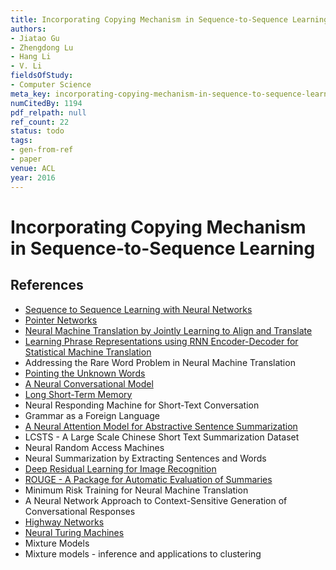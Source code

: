 ```yaml
---
title: Incorporating Copying Mechanism in Sequence-to-Sequence Learning
authors:
- Jiatao Gu
- Zhengdong Lu
- Hang Li
- V. Li
fieldsOfStudy:
- Computer Science
meta_key: incorporating-copying-mechanism-in-sequence-to-sequence-learning
numCitedBy: 1194
pdf_relpath: null
ref_count: 22
status: todo
tags:
- gen-from-ref
- paper
venue: ACL
year: 2016
---
```


# Incorporating Copying Mechanism in Sequence-to-Sequence Learning

## References

- [Sequence to Sequence Learning with Neural Networks](./sequence-to-sequence-learning-with-neural-networks.md)
- [Pointer Networks](./pointer-networks.md)
- [Neural Machine Translation by Jointly Learning to Align and Translate](./neural-machine-translation-by-jointly-learning-to-align-and-translate.md)
- [Learning Phrase Representations using RNN Encoder-Decoder for Statistical Machine Translation](./learning-phrase-representations-using-rnn-encoder-decoder-for-statistical-machine-translation.md)
- Addressing the Rare Word Problem in Neural Machine Translation
- [Pointing the Unknown Words](./pointing-the-unknown-words.md)
- [A Neural Conversational Model](./a-neural-conversational-model.md)
- [Long Short-Term Memory](./long-short-term-memory.md)
- Neural Responding Machine for Short-Text Conversation
- Grammar as a Foreign Language
- [A Neural Attention Model for Abstractive Sentence Summarization](./a-neural-attention-model-for-abstractive-sentence-summarization.md)
- LCSTS - A Large Scale Chinese Short Text Summarization Dataset
- Neural Random Access Machines
- Neural Summarization by Extracting Sentences and Words
- [Deep Residual Learning for Image Recognition](./deep-residual-learning-for-image-recognition.md)
- [ROUGE - A Package for Automatic Evaluation of Summaries](./rouge-a-package-for-automatic-evaluation-of-summaries.md)
- Minimum Risk Training for Neural Machine Translation
- A Neural Network Approach to Context-Sensitive Generation of Conversational Responses
- [Highway Networks](./highway-networks.md)
- [Neural Turing Machines](./neural-turing-machines.md)
- Mixture Models
- Mixture models - inference and applications to clustering
